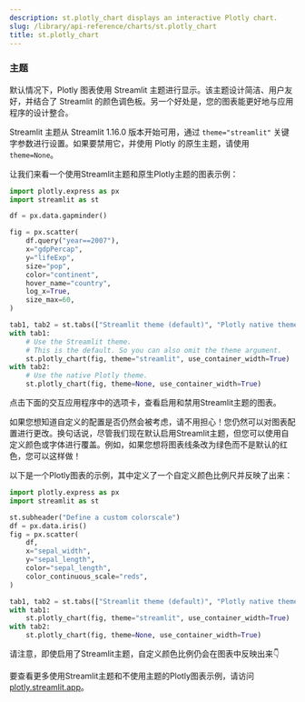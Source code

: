 ```yaml
---
description: st.plotly_chart displays an interactive Plotly chart.
slug: /library/api-reference/charts/st.plotly_chart
title: st.plotly_chart
---
```


<Autofunction function="streamlit.plotly_chart" />

### 主题

默认情况下，Plotly 图表使用 Streamlit 主题进行显示。该主题设计简洁、用户友好，并结合了 Streamlit 的颜色调色板。另一个好处是，您的图表能更好地与应用程序的设计整合。

Streamlit 主题从 Streamlit 1.16.0 版本开始可用，通过 `theme="streamlit"` 关键字参数进行设置。如果要禁用它，并使用 Plotly 的原生主题，请使用 `theme=None`。

让我们来看一个使用Streamlit主题和原生Plotly主题的图表示例：

```python
import plotly.express as px
import streamlit as st

df = px.data.gapminder()

fig = px.scatter(
    df.query("year==2007"),
    x="gdpPercap",
    y="lifeExp",
    size="pop",
    color="continent",
    hover_name="country",
    log_x=True,
    size_max=60,
)

tab1, tab2 = st.tabs(["Streamlit theme (default)", "Plotly native theme"])
with tab1:
    # Use the Streamlit theme.
    # This is the default. So you can also omit the theme argument.
    st.plotly_chart(fig, theme="streamlit", use_container_width=True)
with tab2:
    # Use the native Plotly theme.
    st.plotly_chart(fig, theme=None, use_container_width=True)
```

点击下面的交互应用程序中的选项卡，查看启用和禁用Streamlit主题的图表。

<Cloud src="https://doc-plotly-chart-theme.streamlit.app/?embed=true" height="525" />

如果您想知道自定义的配置是否仍然会被考虑，请不用担心！您仍然可以对图表配置进行更改。换句话说，尽管我们现在默认启用Streamlit主题，但您可以使用自定义颜色或字体进行覆盖。例如，如果您想将图表线条改为绿色而不是默认的红色，您可以这样做！

以下是一个Plotly图表的示例，其中定义了一个自定义颜色比例尺并反映了出来：

```python
import plotly.express as px
import streamlit as st

st.subheader("Define a custom colorscale")
df = px.data.iris()
fig = px.scatter(
    df,
    x="sepal_width",
    y="sepal_length",
    color="sepal_length",
    color_continuous_scale="reds",
)

tab1, tab2 = st.tabs(["Streamlit theme (default)", "Plotly native theme"])
with tab1:
    st.plotly_chart(fig, theme="streamlit", use_container_width=True)
with tab2:
    st.plotly_chart(fig, theme=None, use_container_width=True)
```

请注意，即使启用了Streamlit主题，自定义颜色比例仍会在图表中反映出来👇

<Cloud src="https://doc-plotly-custom-colors.streamlit.app/?embed=true" height="650" />

要查看更多使用Streamlit主题和不使用主题的Plotly图表示例，请访问[plotly.streamlit.app](https://plotly.streamlit.app)。